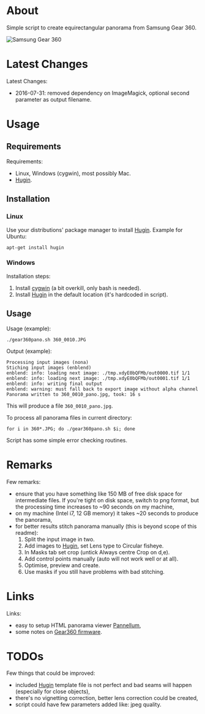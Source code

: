 # About

Simple script to create equirectangular panorama from Samsung Gear 360.

![Samsung Gear 360](http://www.samsung.com/us/explore/gear-360/assets/images/gear360.jpg)

# Latest Changes

Latest Changes:

- 2016-07-31: removed dependency on ImageMagick, optional second parameter as output filename.

# Usage

## Requirements

Requirements:

* Linux, Windows (cygwin), most possibly Mac.
* [Hugin](http://hugin.sourceforge.net/).

## Installation

### Linux

Use your distributions' package manager to install [Hugin](http://hugin.sourceforge.net/). Example for Ubuntu:

    apt-get install hugin

### Windows

Installation steps:

1. Install [cygwin](https://cygwin.com/install.html) (a bit overkill, only bash is needed).
2. Install [Hugin](http://hugin.sourceforge.net/) in the default location (it's hardcoded in script).

## Usage

Usage (example):

    ./gear360pano.sh 360_0010.JPG

Output (example):

    Processing input images (nona)
    Stiching input images (enblend)
    enblend: info: loading next image: ./tmp.xdyE0bQFMb/out0000.tif 1/1
    enblend: info: loading next image: ./tmp.xdyE0bQFMb/out0001.tif 1/1
    enblend: info: writing final output
    enblend: warning: must fall back to export image without alpha channel
    Panorama written to 360_0010_pano.jpg, took: 16 s

This will produce a file `360_0010_pano.jpg`.

To process all panorama files in current directory:

    for i in 360*.JPG; do ./gear360pano.sh $i; done

Script has some simple error checking routines.

# Remarks

Few remarks:

* ensure that you have something like 150 MB of free disk space for intermediate files. If you're tight on disk space, switch to png format, but the processing time increases to ~90 seconds on my machine,
* on my machine (Intel i7, 12 GB memory) it takes ~20 seconds to produce the panorama,
* for better results stitch panorama manually (this is beyond scope of this readme):
  1. Split the input image in two.
  2. Add images to [Hugin](http://hugin.sourceforge.net/), set Lens type to Circular fisheye.
  3. In Masks tab set crop (untick Always centre Crop on d,e).
  4. Add control points manually (auto will not work well or at all).
  5. Optimise, preview and create.
  6. Use masks if you still have problems with bad stitching.

# Links

Links:
* easy to setup HTML panorama viewer [Pannellum](https://pannellum.org/),
* some notes on [Gear360 firmware](https://github.com/ultramango/gear360reveng).

# TODOs

Few things that could be improved:

* included [Hugin](http://hugin.sourceforge.net/) template file is not perfect and bad seams will happen (especially for close objects),
* there's no vignetting correction, better lens correction could be created,
* script could have few parameters added like: jpeg quality.
